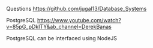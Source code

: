Questions
https://github.com/jugal13/Database_Systems


PostgreSQL https://www.youtube.com/watch?v=85pG_pDkITY&ab_channel=DerekBanas

PostgreSQL can be interfaced using NodeJS